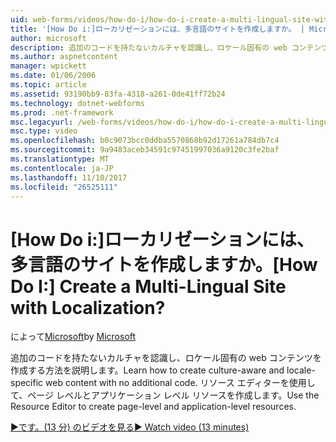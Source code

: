```yaml
---
uid: web-forms/videos/how-do-i/how-do-i-create-a-multi-lingual-site-with-localization
title: '[How Do i:]ローカリゼーションには、多言語のサイトを作成しますか。 | Microsoft Docs'
author: microsoft
description: 追加のコードを持たないカルチャを認識し、ロケール固有の web コンテンツを作成する方法を説明します。 リソース エディターを使用して、ページ レベルとアプリケーション レベルを作成してください.
ms.author: aspnetcontent
manager: wpickett
ms.date: 01/06/2006
ms.topic: article
ms.assetid: 93190bb9-83fa-4318-a261-0de41ff72b24
ms.technology: dotnet-webforms
ms.prod: .net-framework
msc.legacyurl: /web-forms/videos/how-do-i/how-do-i-create-a-multi-lingual-site-with-localization
msc.type: video
ms.openlocfilehash: b0c9073bcc0ddba5570868b92d17261a784db7c4
ms.sourcegitcommit: 9a9483aceb34591c97451997036a9120c3fe2baf
ms.translationtype: MT
ms.contentlocale: ja-JP
ms.lasthandoff: 11/10/2017
ms.locfileid: "26525111"
---
```

<a name="how-do-i-create-a-multi-lingual-site-with-localization"></a><span data-ttu-id="e7e5e-105">[How Do i:]ローカリゼーションには、多言語のサイトを作成しますか。</span><span class="sxs-lookup"><span data-stu-id="e7e5e-105">[How Do I:] Create a Multi-Lingual Site with Localization?</span></span>
====================
<span data-ttu-id="e7e5e-106">によって[Microsoft](https://github.com/microsoft)</span><span class="sxs-lookup"><span data-stu-id="e7e5e-106">by [Microsoft](https://github.com/microsoft)</span></span>

<span data-ttu-id="e7e5e-107">追加のコードを持たないカルチャを認識し、ロケール固有の web コンテンツを作成する方法を説明します。</span><span class="sxs-lookup"><span data-stu-id="e7e5e-107">Learn how to create culture-aware and locale-specific web content with no additional code.</span></span> <span data-ttu-id="e7e5e-108">リソース エディターを使用して、ページ レベルとアプリケーション レベル リソースを作成します。</span><span class="sxs-lookup"><span data-stu-id="e7e5e-108">Use the Resource Editor to create page-level and application-level resources.</span></span>

[<span data-ttu-id="e7e5e-109">&#9654;です。(13 分) のビデオを見る</span><span class="sxs-lookup"><span data-stu-id="e7e5e-109">&#9654; Watch video (13 minutes)</span></span>](https://channel9.msdn.com/Blogs/ASP-NET-Site-Videos/how-do-i-create-a-multi-lingual-site-with-localization)
